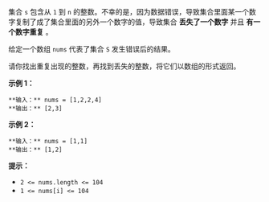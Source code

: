 集合 `s` 包含从 `1` 到 `n` 的整数。不幸的是，因为数据错误，导致集合里面某一个数字复制了成了集合里面的另外一个数字的值，导致集合
**丢失了一个数字** 并且 **有一个数字重复** 。

给定一个数组 `nums` 代表了集合 `S` 发生错误后的结果。

请你找出重复出现的整数，再找到丢失的整数，将它们以数组的形式返回。

**示例 1：**

    
    
    **输入：** nums = [1,2,2,4]
    **输出：** [2,3]
    

**示例 2：**

    
    
    **输入：** nums = [1,1]
    **输出：** [1,2]
    

**提示：**

  * `2 <= nums.length <= 104`
  * `1 <= nums[i] <= 104`

